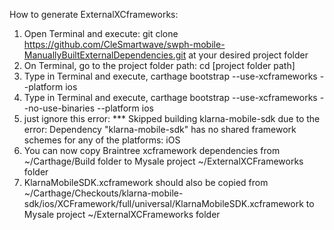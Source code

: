 How to generate ExternalXCframeworks:
1. Open Terminal and execute:
git clone https://github.com/CleSmartwave/swph-mobile-ManuallyBuiltExternalDependencies.git
at your desired project folder
2. On Terminal, go to the project folder path: 
cd [project folder path]
3. Type in Terminal and execute,
carthage bootstrap --use-xcframeworks --platform ios
4. Type in Terminal and execute, 
carthage bootstrap --use-xcframeworks --no-use-binaries --platform ios
5. just ignore this error: 
*** Skipped building klarna-mobile-sdk due to the error:
Dependency "klarna-mobile-sdk" has no shared framework schemes for any of the platforms: iOS
6. You can now copy Braintree xcframework dependencies from ~/Carthage/Build folder to Mysale project ~/ExternalXCFrameworks folder
7. KlarnaMobileSDK.xcframework should also be copied from ~/Carthage/Checkouts/klarna-mobile-sdk/ios/XCFramework/full/universal/KlarnaMobileSDK.xcframework to Mysale project ~/ExternalXCFrameworks folder
